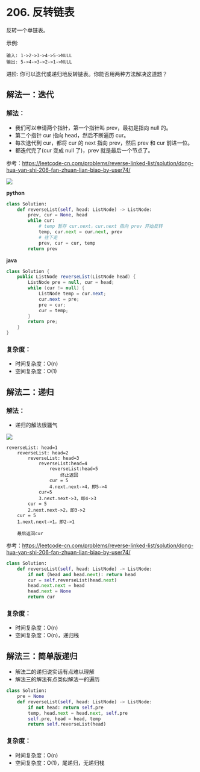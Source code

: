# 206. 反转链表

反转一个单链表。

示例:
```
输入: 1->2->3->4->5->NULL
输出: 5->4->3->2->1->NULL
```

进阶:
你可以迭代或递归地反转链表。你能否用两种方法解决这道题？

## 解法一：迭代

### 解法：

- 我们可以申请两个指针，第一个指针叫 prev，最初是指向 null 的。
- 第二个指针 cur 指向 head，然后不断遍历 cur。
- 每次迭代到 cur，都将 cur 的 next 指向 prev，然后 prev 和 cur 前进一位。
- 都迭代完了(cur 变成 null 了)，prev 就是最后一个节点了。

参考：https://leetcode-cn.com/problems/reverse-linked-list/solution/dong-hua-yan-shi-206-fan-zhuan-lian-biao-by-user74/


![](img/206_1.gif)

**python**
```python
class Solution:
    def reverseList(self, head: ListNode) -> ListNode:
        prev, cur = None, head
        while cur:
            # temp 暂存 cur.next，cur.next 指向 prev 开始反转
            temp, cur.next = cur.next, prev
            # 往下走
            prev, cur = cur, temp
        return prev
```

**java**
```java
class Solution {
    public ListNode reverseList(ListNode head) {
        ListNode pre = null, cur = head;
        while (cur != null) {
            ListNode temp = cur.next;
            cur.next = pre;
            pre = cur;
            cur = temp;
        }
        return pre;
    }
}
```

### 复杂度：
- 时间复杂度：O(n)
- 空间复杂度：O(1)

## 解法二：递归

### 解法：
- 递归的解法很骚气

![](img/206_2.gif)

```
reverseList: head=1
    reverseList: head=2
	    reverseList: head=3
		    reverseList:head=4
			    reverseList:head=5 
					终止返回
				cur = 5
				4.next.next->4，即5->4
			cur=5
			3.next.next->3，即4->3
		cur = 5
		2.next.next->2，即3->2
	cur = 5
	1.next.next->1，即2->1
	
	最后返回cur
```

参考：https://leetcode-cn.com/problems/reverse-linked-list/solution/dong-hua-yan-shi-206-fan-zhuan-lian-biao-by-user74/

```python
class Solution:
    def reverseList(self, head: ListNode) -> ListNode:
        if not (head and head.next): return head
        cur = self.reverseList(head.next)
        head.next.next = head
        head.next = None
        return cur
```

### 复杂度：
- 时间复杂度：O(n)
- 空间复杂度：O(n)，递归栈


## 解法三：简单版递归
- 解法二的递归说实话有点难以理解
- 解法三的解法有点类似解法一的遍历

```python
class Solution:
    pre = None
    def reverseList(self, head: ListNode) -> ListNode:
        if not head: return self.pre
        temp, head.next = head.next, self.pre
        self.pre, head = head, temp
        return self.reverseList(head)
```
### 复杂度：
- 时间复杂度：O(n)
- 空间复杂度：O(1)，尾递归，无递归栈